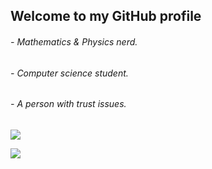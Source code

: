 ## Welcome to my GitHub profile 

###### - Mathematics & Physics nerd.
###### - Computer science student.
###### - A person with trust issues.

<img align="center" src="https://github-readme-streak-stats.herokuapp.com/?user=cobeine&theme=highcontrast" />


![](https://komarev.com/ghpvc/?username=Sqlehh&color=gray)

